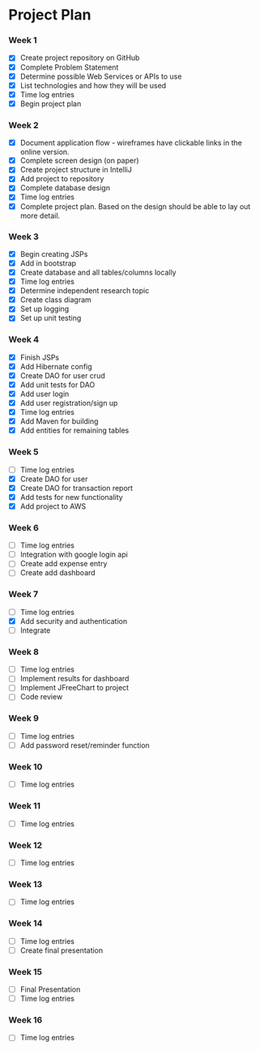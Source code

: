 # Project Plan

### Week 1
- [X] Create project repository on GitHub
- [X] Complete Problem Statement
- [X] Determine possible Web Services or APIs to use
- [X] List technologies and how they will be used
- [X] Time log entries
- [X] Begin project plan

### Week 2
- [X] Document application flow - wireframes have clickable links in the online version.
- [X] Complete screen design (on paper)
- [X] Create project structure in IntelliJ
- [X] Add project to repository
- [X] Complete database design
- [X] Time log entries
- [X] Complete project plan. Based on the design should be able to lay out 
more detail.

### Week 3
- [X] Begin creating JSPs
- [X] Add in bootstrap
- [X] Create database and all tables/columns locally
- [X] Time log entries
- [X] Determine independent research topic
- [X] Create class diagram
- [X] Set up logging
- [X] Set up unit testing

### Week 4
- [X] Finish JSPs
- [X] Add Hibernate config
- [X] Create DAO for user crud
- [X] Add unit tests for DAO
- [X] Add user login 
- [X] Add user registration/sign up
- [X] Time log entries
- [X] Add Maven for building
- [X] Add entities for remaining tables

### Week 5

- [ ] Time log entries
- [X] Create DAO for user
- [X] Create DAO for transaction report
- [X] Add tests for new functionality
- [X] Add project to AWS

### Week 6
- [ ] Time log entries
- [ ] Integration with google login api
- [ ] Create add expense entry 
- [ ] Create add dashboard

### Week 7
- [ ] Time log entries
- [X] Add security and authentication
- [ ] Integrate  

### Week 8
- [ ] Time log entries
- [ ] Implement results for dashboard
- [ ] Implement JFreeChart to project
- [ ] Code review

### Week 9
- [ ] Time log entries
- [ ] Add password reset/reminder function

### Week 10
- [ ] Time log entries

### Week 11
- [ ] Time log entries

### Week 12
- [ ] Time log entries

### Week 13
- [ ] Time log entries

### Week 14
- [ ] Time log entries
- [ ] Create final presentation

### Week 15
- [ ] Final Presentation
- [ ] Time log entries

### Week 16
- [ ] Time log entries






